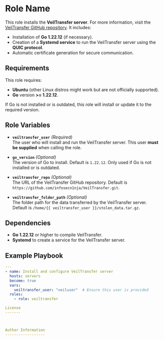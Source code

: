 Role Name
=========

This role installs the **VeilTransfer server**. For more information, visit the [VeilTransfer GitHub repository](https://github.com/infosecn1nja/VeilTransfer). It includes:

- Installation of **Go 1.22.12** (if necessary).
- Creation of a **Systemd service** to run the VeilTransfer server using the **QUIC protocol**.
- Automatic certificate generation for secure communication.

Requirements
------------

This role requires:

- **Ubuntu** (other Linux distros might work but are not officially supported).
- **Go** version **>= 1.22.12**.

If Go is not installed or is outdated, this role will install or update it to the required version.

Role Variables
--------------

- **`veiltransfer_user`** *(Required)*  
  The user who will install and run the VeilTransfer server. This user **must be supplied** when calling the role.

- **`go_version`** *(Optional)*  
  The version of Go to install. Default is `1.22.12`. Only used if Go is not installed or is outdated.

- **`veiltransfer_repo`** *(Optional)*  
  The URL of the VeilTransfer GitHub repository. Default is `https://github.com/infosecn1nja/VeilTransfer.git`.

- **`veiltransfer_folder_path`** *(Optional)*  
  The folder path for the data transferred by the VeilTransfer server. Default is `/home/{{ veiltransfer_user }}/stolen_data.tar.gz`.


Dependencies
------------

- **Go 1.22.12** or higher to compile VeilTransfer.
- **Systemd** to create a service for the VeilTransfer server.


Example Playbook
----------------

```yaml
---
- name: Install and configure VeilTransfer server
  hosts: servers
  become: true
  vars:
    veiltransfer_user: "veiluser"  # Ensure this user is provided
  roles:
    - role: veiltransfer

License
-------



Author Information
------------------



